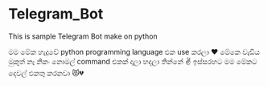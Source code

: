# Telegram_Bot
This is sample Telegram Bot make on python

මම මේක හැදුවේ python programming language එක use කරලා ❤️
මේකෙ වැඩිය මුකුත් නෑ නිකං නොමල් command එකක් දාලා හදලා තින්නේ ✌️
ඉස්සරහට මම මේකට දෙවල් එකතු කරනවා 😻💔
